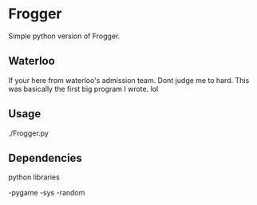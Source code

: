 # Frogger
Simple python version of Frogger.

## Waterloo
If your here from waterloo's admission team. Dont judge me to hard. This was basically the first big program I wrote. lol

## Usage
./Frogger.py

## Dependencies

python libraries

-pygame
-sys
-random
